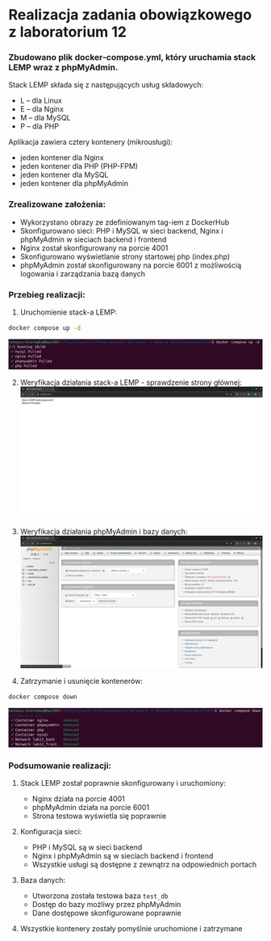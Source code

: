 # Realizacja zadania obowiązkowego z laboratorium 12

### Zbudowano plik docker-compose.yml, który uruchamia stack LEMP wraz z phpMyAdmin.

Stack LEMP składa się z następujących usług składowych:
- L – dla Linux
- E – dla Nginx
- M – dla MySQL
- P – dla PHP

Aplikacja zawiera cztery kontenery (mikrousługi):
- jeden kontener dla Nginx
- jeden kontener dla PHP (PHP-FPM)
- jeden kontener dla MySQL
- jeden kontener dla phpMyAdmin

### Zrealizowane założenia:
- Wykorzystano obrazy ze zdefiniowanym tag-iem z DockerHub
- Skonfigurowano sieci: PHP i MySQL w sieci backend, Nginx i phpMyAdmin w sieciach backend i frontend
- Nginx został skonfigurowany na porcie 4001
- Skonfigurowano wyświetlanie strony startowej php (index.php)
- phpMyAdmin został skonfigurowany na porcie 6001 z możliwością logowania i zarządzania bazą danych

### Przebieg realizacji:

1. Uruchomienie stack-a LEMP:
```bash
docker compose up -d
```

![docker_compose_up](screenshots/1.png)

2. Weryfikacja działania stack-a LEMP - sprawdzenie strony głównej:
![stack_verification](screenshots/3.png)

3. Weryfikacja działania phpMyAdmin i bazy danych:
![phpmyadmin_verification](screenshots/4.png)

4. Zatrzymanie i usunięcie kontenerów:
```bash
docker compose down
```

![docker_compose_down](screenshots/5.png)

### Podsumowanie realizacji:

1. Stack LEMP został poprawnie skonfigurowany i uruchomiony:
   - Nginx działa na porcie 4001
   - phpMyAdmin działa na porcie 6001
   - Strona testowa wyświetla się poprawnie

2. Konfiguracja sieci:
   - PHP i MySQL są w sieci backend
   - Nginx i phpMyAdmin są w sieciach backend i frontend
   - Wszystkie usługi są dostępne z zewnątrz na odpowiednich portach

3. Baza danych:
   - Utworzona została testowa baza `test_db`
   - Dostęp do bazy możliwy przez phpMyAdmin
   - Dane dostępowe skonfigurowane poprawnie

4. Wszystkie kontenery zostały pomyślnie uruchomione i zatrzymane
